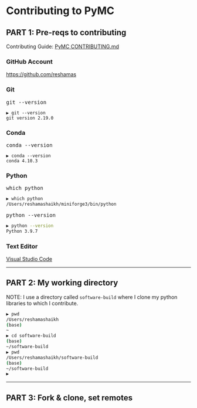 # Contributing to PyMC

## PART 1: Pre-reqs to contributing

Contributing Guide:  [PyMC CONTRIBUTING.md](https://github.com/pymc-devs/pymc/blob/main/CONTRIBUTING.md)


### GitHub Account

https://github.com/reshamas

### Git
<kbd>  git --version  </kbd> 

```
▶ git --version
git version 2.19.0
```

### Conda
<kbd> conda --version  </kbd>

```
▶ conda --version
conda 4.10.3
```

### Python
<kbd> which python  </kbd>

```bash
▶ which python
/Users/reshamashaikh/miniforge3/bin/python
```

<kbd>  python --version    </kbd>

```bash
▶ python --version
Python 3.9.7
```

### Text Editor
[Visual Studio Code](https://code.visualstudio.com/download)

---

## PART 2: My working directory

NOTE: I use a directory called `software-build` where I clone my python libraries to which I contribute.  

```bash
▶ pwd
/Users/reshamashaikh
(base) 
~                                                                     
▶ cd software-build 
(base) 
~/software-build                                                      
▶ pwd
/Users/reshamashaikh/software-build
(base) 
~/software-build                                                      
▶ 
```

---

## PART 3: Fork & clone, set remotes


